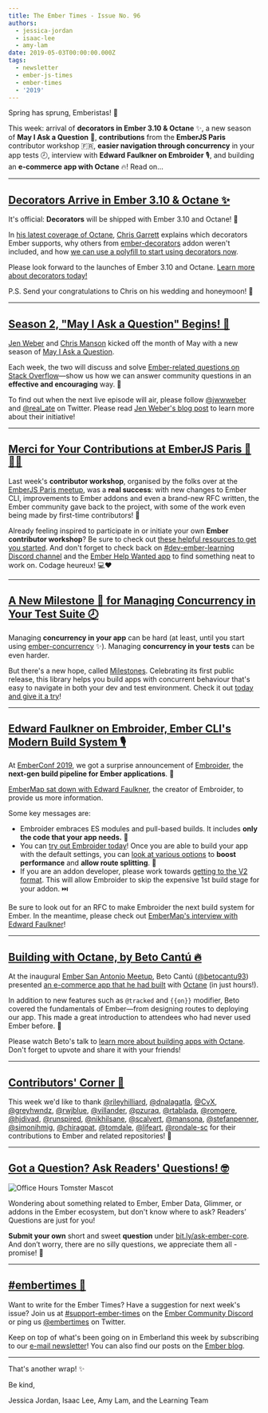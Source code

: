 ```yaml
---
title: The Ember Times - Issue No. 96
authors:
  - jessica-jordan
  - isaac-lee
  - amy-lam
date: 2019-05-03T00:00:00.000Z
tags:
  - newsletter
  - ember-js-times
  - ember-times
  - '2019'
---
```



Spring has sprung, Emberistas! 🐹

This week: arrival of **decorators in Ember 3.10 & Octane** ✨, a new season of **May I Ask a Question** 🙋, **contributions** from the **EmberJS Paris** contributor workshop 🇫🇷, **easier navigation through concurrency** in your app tests 🕗, interview with **Edward Faulkner on Embroider** 🎙️, and building an **e-commerce app with Octane** 🔥! Read on...

<!-- READMORE -->

---

## [Decorators Arrive in Ember 3.10 & Octane ✨](https://www.pzuraq.com/ember-octane-update-landing-decorators/)

It's official: **Decorators** will be shipped with Ember 3.10 and Octane! 🎉

In [his latest coverage of Octane](https://www.pzuraq.com/ember-octane-update-landing-decorators/), [Chris Garrett](https://github.com/pzuraq) explains which decorators Ember supports, why others from [ember-decorators](https://github.com/ember-decorators/ember-decorators) addon weren't included, and how [we can use a polyfill to start using decorators now](https://github.com/pzuraq/ember-decorators-polyfill).

Please look forward to the launches of Ember 3.10 and Octane. [Learn more about decorators today!](https://www.pzuraq.com/ember-octane-update-landing-decorators/)

P.S. Send your congratulations to Chris on his wedding and honeymoon! 💐

---

## [Season 2, "May I Ask a Question" Begins! 🙋](https://jenweber.netlify.com/ember.js-stack-overflow-livestreams-return/)

[Jen Weber](https://github.com/jenweber) and [Chris Manson](https://github.com/mansona) kicked off the month of May with a new season of [May I Ask a Question](https://www.youtube.com/channel/UCyErLHzPqLAkL1F-SivFDcA).

Each week, the two will discuss and solve [Ember-related questions on Stack Overflow](https://stackoverflow.com/questions/tagged/ember.js?sort=newest&pageSize=15)—show us how we can answer community questions in an **effective and encouraging** way. 💞

To find out when the next live episode will air, please follow [@jwwweber](https://twitter.com/jwwweber) and [@real_ate](https://twitter.com/real_ate) on Twitter. Please read [Jen Weber's blog post](https://jenweber.netlify.com/ember.js-stack-overflow-livestreams-return/) to learn more about their initiative!

---

## [Merci for Your Contributions at EmberJS Paris 🐹🇫🇷](https://twitter.com/EmberJSParis/status/1120760348485799939)

Last week's **contributor workshop**, organised by the folks over at the [EmberJS Paris meetup](https://twitter.com/EmberJSParis), was a **real success**: with new changes to Ember CLI, improvements to Ember addons and even a brand-new RFC written, the Ember community gave back to the project, with some of the work even being made by first-time contributors! 🙌

Already feeling inspired to participate in or initiate your own **Ember contributor workshop**? Be sure to check out [these helpful resources to get you started](https://github.com/ember-learn/emberjs-contributors-workshop). And don't forget to check back on [#dev-ember-learning Discord channel](https://discordapp.com/invite/emberjs) and the [Ember Help Wanted app](https://help-wanted.emberjs.com/) to find something neat to work on. Codage heureux! 💻❤️

---

## [A New Milestone 💎 for Managing Concurrency in Your Test Suite 🕗](https://salsify.github.io/milestones/)

Managing **concurrency in your app** can be hard (at least, until you start using [ember-concurrency](http://ember-concurrency.com) ✨). Managing **concurrency in your tests** can be even harder.

But there's a new hope, called [Milestones](https://twitter.com/__dfreeman/status/1120410100227878913). Celebrating its first public release, this library helps you build apps with concurrent behaviour that's easy to navigate in both your dev and test environment. Check it out [today and give it a try](https://salsify.github.io/milestones/)!

---

## [Edward Faulkner on Embroider, Ember CLI's Modern Build System 🎙️](https://embermap.com/podcast/edward-faulkner-on-embroider-ember-cli-s-modern-build-system)

At [EmberConf 2019](https://youtu.be/zYwdBcmz6VI?t=2855), we got a surprise announcement of [Embroider](https://github.com/embroider-build/embroider), the **next-gen build pipeline for Ember applications**. 🧡

[EmberMap sat down with Edward Faulkner](https://embermap.com/podcast/edward-faulkner-on-embroider-ember-cli-s-modern-build-system), the creator of Embroider, to provide us more information.

Some key messages are:

- Embroider embraces ES modules and pull-based builds. It includes **only the code that your app needs.** 💯
- You can [try out Embroider today](https://github.com/embroider-build/embroider#how-to-try-it)! Once you are able to build your app with the default settings, you can [look at various options](https://github.com/embroider-build/embroider#options) to **boost performance** and **allow route splitting**. 🖖
- If you are an addon developer, please work towards [getting to the V2 format](https://github.com/embroider-build/embroider/blob/master/SPEC.md). This will allow Embroider to skip the expensive 1st build stage for your addon. ⏭️

Be sure to look out for an RFC to make Embroider the next build system for Ember. In the meantime, please check out [EmberMap's interview with Edward Faulkner](https://embermap.com/podcast/edward-faulkner-on-embroider-ember-cli-s-modern-build-system)!

---

## [Building with Octane, by Beto Cantú 🔥](https://www.youtube.com/watch?v=KnkWs18V9dA)

At the inaugural [Ember San Antonio Meetup](https://www.meetup.com/EmberSA), Beto Cantú ([@betocantu93](https://github.com/betocantu93)) presented [an e-commerce app that he had built](https://github.com/betocantu93/octane-ecommerce) with [Octane](https://emberjs.com/editions/octane/) (in just hours!).

In addition to new features such as `@tracked` and `{{on}}` modifier, Beto covered the fundamentals of Ember—from designing routes to deploying our app. This made a great introduction to attendees who had never used Ember before. 🤗

Please watch Beto's talk to [learn more about building apps with Octane](https://www.youtube.com/watch?v=KnkWs18V9dA). Don't forget to upvote and share it with your friends!

---

## [Contributors' Corner 👏](https://guides.emberjs.com/release/contributing/repositories/)

<p>This week we'd like to thank <a href="https://github.com/rileyhilliard" target="gh-user">@rileyhilliard</a>, <a href="https://github.com/dnalagatla" target="gh-user">@dnalagatla</a>, <a href="https://github.com/CvX" target="gh-user">@CvX</a>, <a href="https://github.com/greyhwndz" target="gh-user">@greyhwndz</a>, <a href="https://github.com/rwjblue" target="gh-user">@rwjblue</a>, <a href="https://github.com/villander" target="gh-user">@villander</a>, <a href="https://github.com/pzuraq" target="gh-user">@pzuraq</a>, <a href="https://github.com/rtablada" target="gh-user">@rtablada</a>, <a href="https://github.com/romgere" target="gh-user">@romgere</a>, <a href="https://github.com/hjdivad" target="gh-user">@hjdivad</a>, <a href="https://github.com/runspired" target="gh-user">@runspired</a>, <a href="https://github.com/nikhilsane" target="gh-user">@nikhilsane</a>, <a href="https://github.com/scalvert" target="gh-user">@scalvert</a>, <a href="https://github.com/mansona" target="gh-user">@mansona</a>, <a href="https://github.com/stefanpenner" target="gh-user">@stefanpenner</a>, <a href="https://github.com/simonihmig" target="gh-user">@simonihmig</a>, <a href="https://github.com/chiragpat" target="gh-user">@chiragpat</a>, <a href="https://github.com/tomdale" target="gh-user">@tomdale</a>, <a href="https://github.com/lifeart" target="gh-user">@lifeart</a>, <a href="https://github.com/rondale-sc" target="gh-user">@rondale-sc</a>  for their contributions to Ember and related repositories! 💖</p>

---

## [Got a Question? Ask Readers' Questions! 🤓](https://docs.google.com/forms/d/e/1FAIpQLScqu7Lw_9cIkRtAiXKitgkAo4xX_pV1pdCfMJgIr6Py1V-9Og/viewform)

<div class="blog-row">
  <img class="float-right small transparent padded" alt="Office Hours Tomster Mascot" title="Readers' Questions" src="/images/tomsters/officehours.png" />

  <p>Wondering about something related to Ember, Ember Data, Glimmer, or addons in the Ember ecosystem, but don't know where to ask? Readers’ Questions are just for you!</p>

<p><strong>Submit your own</strong> short and sweet <strong>question</strong> under <a href="https://bit.ly/ask-ember-core" target="rq">bit.ly/ask-ember-core</a>. And don’t worry, there are no silly questions, we appreciate them all - promise! 🤞</p>

</div>

---

## [#embertimes 📰](https://blog.emberjs.com/tags/newsletter.html)

Want to write for the Ember Times? Have a suggestion for next week's issue? Join us at [#support-ember-times](https://discordapp.com/channels/480462759797063690/485450546887786506) on the [Ember Community Discord](https://discordapp.com/invite/zT3asNS) or ping us [@embertimes](https://twitter.com/embertimes) on Twitter.

Keep on top of what's been going on in Emberland this week by subscribing to our [e-mail newsletter](https://the-emberjs-times.ongoodbits.com/)! You can also find our posts on the [Ember blog](https://emberjs.com/blog/tags/newsletter.html).

---

That's another wrap! ✨

Be kind,

Jessica Jordan, Isaac Lee, Amy Lam, and the Learning Team
